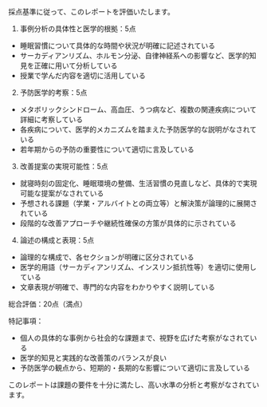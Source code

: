 採点基準に従って、このレポートを評価いたします。

1. 事例分析の具体性と医学的根拠：5点
- 睡眠習慣について具体的な時間や状況が明確に記述されている
- サーカディアンリズム、ホルモン分泌、自律神経系への影響など、医学的知見を正確に用いて分析している
- 授業で学んだ内容を適切に活用している

2. 予防医学的考察：5点
- メタボリックシンドローム、高血圧、うつ病など、複数の関連疾病について詳細に考察している
- 各疾病について、医学的メカニズムを踏まえた予防医学的な説明がなされている
- 若年期からの予防の重要性について適切に言及している

3. 改善提案の実現可能性：5点
- 就寝時刻の固定化、睡眠環境の整備、生活習慣の見直しなど、具体的で実現可能な提案がなされている
- 予想される課題（学業・アルバイトとの両立等）と解決策が論理的に展開されている
- 段階的な改善アプローチや継続性確保の方策が具体的に示されている

4. 論述の構成と表現：5点
- 論理的な構成で、各セクションが明確に区分されている
- 医学的用語（サーカディアンリズム、インスリン抵抗性等）を適切に使用している
- 文章表現が明確で、専門的な内容をわかりやすく説明している

総合評価：20点（満点）

特記事項：
- 個人の具体的な事例から社会的な課題まで、視野を広げた考察がなされている
- 医学的知見と実践的な改善策のバランスが良い
- 予防医学の観点から、短期的・長期的な影響について適切に言及している

このレポートは課題の要件を十分に満たし、高い水準の分析と考察がなされています。